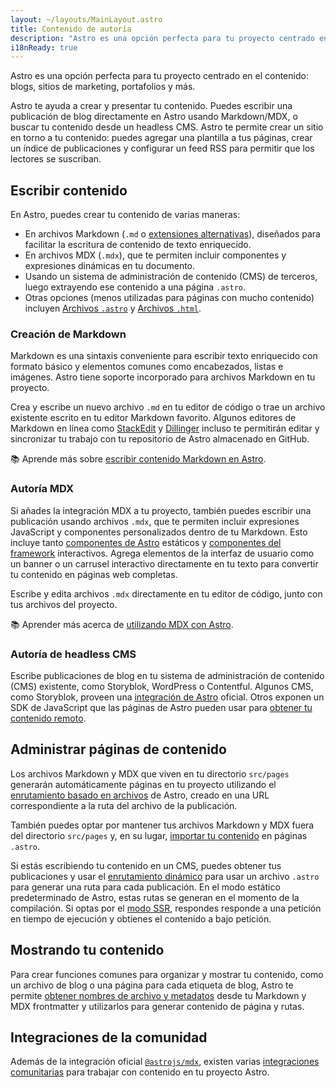 ```yaml
---
layout: ~/layouts/MainLayout.astro
title: Contenido de autoría
description: "Astro es una opción perfecta para tu proyecto centrado en el contenido: blogs, sitios de marketing, portafolios y más. Crea tu contenido directamente en tu proyecto, o conecta tu CMS de elección."
i18nReady: true
---
```

Astro es una opción perfecta para tu proyecto centrado en el contenido: blogs, sitios de marketing, portafolios y más.

Astro te ayuda a crear y presentar tu contenido. Puedes escribir una publicación de blog directamente en Astro usando Markdown/MDX, o buscar tu contenido desde un headless CMS. Astro te permite crear un sitio en torno a tu contenido: puedes agregar una plantilla a tus páginas, crear un índice de publicaciones y configurar un feed RSS para permitir que los lectores se suscriban.

## Escribir contenido

En Astro, puedes crear tu contenido de varias maneras: 
- En archivos Markdown (`.md` o [extensiones alternativas](/es/guides/markdown-content/)), diseñados para facilitar la escritura de contenido de texto enriquecido.
- En archivos MDX (`.mdx`), que te permiten incluir componentes y expresiones dinámicas en tu documento.
- Usando un sistema de administración de contenido (CMS) de terceros, luego extrayendo ese contenido a una página `.astro`.
- Otras opciones (menos utilizadas para páginas con mucho contenido) incluyen [Archivos `.astro`](/es/core-concepts/astro-pages/#páginas-de-astro) y [Archivos `.html`](/es/core-concepts/astro-pages/#páginas-html).

### Creación de Markdown

Markdown es una sintaxis conveniente para escribir texto enriquecido con formato básico y elementos comunes como encabezados, listas e imágenes. Astro tiene soporte incorporado para archivos Markdown en tu proyecto.

Crea y escribe un nuevo archivo `.md` en tu editor de código o trae un archivo existente escrito en tu editor Markdown favorito. Algunos editores de Markdown en línea como [StackEdit](https://stackedit.io/) y [Dillinger](https://dillinger.io) incluso te permitirán editar y sincronizar tu trabajo con tu repositorio de Astro almacenado en GitHub.

📚 Aprende más sobre [escribir contenido Markdown en Astro](/es/guides/markdown-content/).

### Autoría MDX

Si añades la integración MDX a tu proyecto, también puedes escribir una publicación usando archivos `.mdx`, que te permiten incluir expresiones JavaScript y componentes personalizados dentro de tu Markdown. Esto incluye tanto [componentes de Astro](/es/core-concepts/astro-components/) estáticos y [componentes del framework](/es/core-concepts/framework-components/) interactivos. Agrega elementos de la interfaz de usuario como un banner o un carrusel interactivo directamente en tu texto para convertir tu contenido en páginas web completas.

Escribe y edita archivos `.mdx` directamente en tu editor de código, junto con tus archivos del proyecto.

📚 Aprender más acerca de [utilizando MDX con Astro](/es/guides/integrations-guide/mdx/).

### Autoría de headless CMS

Escribe publicaciones de blog en tu sistema de administración de contenido (CMS) existente, como Storyblok, WordPress o Contentful. Algunos CMS, como Storyblok, proveen una [integración de Astro](https://www.storyblok.com/mp/announcing-storyblok-astro) oficial. Otros exponen un SDK de JavaScript que las páginas de Astro pueden usar para [obtener tu contenido remoto](/es/guides/data-fetching/#fetching-de-datos-desde-un-headless-cms).

## Administrar páginas de contenido

Los archivos Markdown y MDX que viven en tu directorio `src/pages` generarán automáticamente páginas en tu proyecto utilizando el [enrutamiento basado en archivos](/es/core-concepts/routing/) de Astro, creado en una URL correspondiente a la ruta del archivo de la publicación. 

También puedes optar por mantener tus archivos Markdown y MDX fuera del directorio `src/pages` y, en su lugar, [importar tu contenido](/es/guides/markdown-content/#importando-markdown) en páginas `.astro`.

Si estás escribiendo tu contenido en un CMS, puedes obtener tus publicaciones y usar el [enrutamiento dinámico](/es/core-concepts/routing/#rutas-dinámicas) para usar un archivo `.astro` para generar una ruta para cada publicación. En el modo estático predeterminado de Astro, estas rutas se generan en el momento de la compilación. Si optas por el [modo SSR](/es/guides/server-side-rendering/), respondes responde a una petición en tiempo de ejecución y obtienes el contenido a bajo petición.

## Mostrando tu contenido

Para crear funciones comunes para organizar y mostrar tu contenido, como un archivo de blog o una página para cada etiqueta de blog, Astro te permite [obtener nombres de archivo y metadatos](/es/reference/api-reference/#astroglob) desde tu Markdown y MDX frontmatter y utilizarlos para generar contenido de página y rutas.

## Integraciones de la comunidad

Además de la integración oficial [`@astrojs/mdx`](/es/guides/integrations-guide/mdx/), existen varias [integraciones comunitarias](https://astro.build/integrations/css+ui/?q=content) para trabajar con contenido en tu proyecto Astro.
